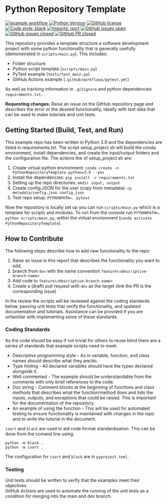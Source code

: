 # Python Repository Template

[![example workflow](https://github.com/dgahle/PythonRepositoryTemplate/actions/workflows/pytest.yml/badge.svg?branch=main)](https://github.com/dgahle/PythonRepositoryTemplate/actions/workflows/pytest.yml)
[![Python Version](https://img.shields.io/badge/python->=3.9-blue)](https://www.python.org/downloads/release/python-390/)
[![GitHub license](https://img.shields.io/badge/license-MIT-blue)](https://github.com/dgahle/PythonRepositoryTemplate/blob/main/LICENSE)
[![Code style: black](https://img.shields.io/badge/code%20style-black-000000.svg)](https://github.com/psf/black)
[![Imports: isort](https://img.shields.io/badge/%20imports-isort-%231674b1?style=flat&labelColor=ef8336)](https://pycqa.github.io/isort/)
[![GitHub issues open](https://img.shields.io/github/issues-raw/dgahle/PythonRepositoryTemplate?style=flat)](https://github.com/dgahle/PythonRepositoryTemplate/issues?q=is%3Aissue+is%3Aopen)
[![GitHub issues closed](https://img.shields.io/github/issues-closed-raw/dgahle/PythonRepositoryTemplate?style=flat)](https://github.com/dgahle/PythonRepositoryTemplate/issues?q=is%3Aissue+is%3Aclosed)
[![GitHub PR closed](https://img.shields.io/github/issues-pr-closed/dgahle/PythonRepositoryTemplate)](https://github.com/dgahle/PythonRepositoryTemplate/pulls?q=is%3Apr+is%3Aclosed)

This repository provides a template structure a software development project with some python functionality that is 
generally usefully (demonstrated in `scripts/main.py`).
This includes:
- Folder structure
- Python script template (`scripts/main.py`)
- PyTest example (`tests/test_main.py`)
- GitHub Actions example (`.github/workflows/pytest.yml`)

As well as tracking information in `.gitignore` and python dependencies `requirements.txt`.

__Requesting changes:__ Raise an issue on the GitHub repository page and describes the error or the desired 
functionality, ideally with test data that can be used to make tutorials and unit tests.

## Getting Started (Build, Test, and Run)

This example repo has been written in Python 3.9 and the dependencies are listed in requirements.txt.
The script setup_project.sh will build the conda environment, install dependencies, and create the input/output folders 
and the configuration file.
The actions the of setup_project.sh are:
1. Create virtual python environment:
`conda create -n PythonRepositoryTemplate python=3.9 --yes`
2. Install the dependencies:
`pip install -r requirements.txt`
3. Setting up the repo directories:
`mkdir input, output`
4. Create config.JSON for the user (copy from metadata):
`cp metadata/config.json config.json`
5. Test repo setup:
`PYTHONPATH=. pytest`

Now the repository is locally set up you can run `scripts/main.py` which is a template for scripts and modules.
To run from the console run `PYTHONPATH=. python scripts/main.py`, within the virtual environment 
(`conda activate PythonRepositoryTemplate`).

## How to Contribute

The following steps describe how to add new functionality to the repo:
1. Raise an issue in this report that describes the functionality you want to add, 
2. branch from `dev` with the name convention `feature\<descriptive-branch-name>`
3. Add code to `feature\<descriptive-branch-name>`
4. Create a (draft) pull request with `dev` as the target (link the PR is the corresponding issue)

In the review the scripts will be reviewed against the coding standards below, passing unit tests that verify the 
functionality, and updated documentation and tutorials. 
Assistance can be provided if you are unfamiliar with implementing some of these standards. 

### Coding Standards

As the code should be easy if not trivial for others to reuse blind there are a series of standards that example 
scripts need to meet:
- Descriptive programming style - As in variable, function, and class names should describe what they are/do.
- Type hinting - All declared variables should have the types declared alongside it.
- Well commented - The example should be understandable from the comments with only brief references to the code.
- Doc string - Comment blocks at the beginning of functions and class methods that describes what the function/method 
does and lists the inputs, outputs, and exceptions that could be raised. This is important for the documentation of the 
repository.
- An example of using the function - This will be used for automated testing to ensure functionality is maintained with
changes in the repo and to write the tutorial in the document.

`isort` and `black` are used to aid code format standardisation. 
This can be done from the comand line using:

```
python -m black .
python -m isort .
```

The configuration for `isort` and `black` are in `pyproject.toml`.  

### Testing

Unit tests should be written to verify that the examples meet their objectives.  
GitHub Actions are used to automate the running of the unit tests as a condition for merging into the main and dev 
branch.
